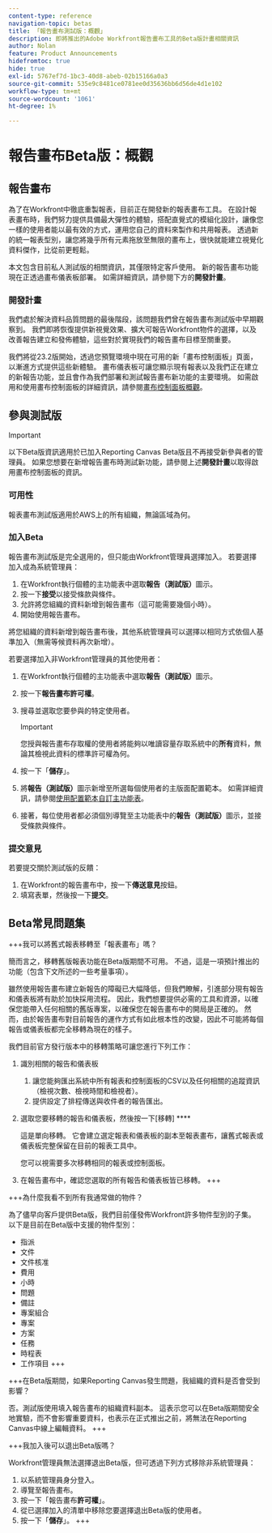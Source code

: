```yaml
---
content-type: reference
navigation-topic: betas
title: 「報告畫布測試版：概觀」
description: 即將推出的Adobe Workfront報告畫布工具的Beta版計畫相關資訊
author: Nolan
feature: Product Announcements
hidefromtoc: true
hide: true
exl-id: 5767ef7d-1bc3-40d8-abeb-02b15166a0a3
source-git-commit: 535e9c8481ce0781ee0d35636bb6d56de4d1e102
workflow-type: tm+mt
source-wordcount: '1061'
ht-degree: 1%

---
```


# 報告畫布Beta版：概觀

## 報告畫布

為了在Workfront中徹底重製報表，目前正在開發新的報表畫布工具。 在設計報表畫布時，我們努力提供具備最大彈性的體驗，搭配直覺式的模組化設計，讓像您一樣的使用者能以最有效的方式，運用您自己的資料來製作和共用報表。 透過新的統一報表型別，讓您將幾乎所有元素拖放至無限的畫布上，很快就能建立視覺化資料傑作，比從前更輕鬆。

本文包含目前私人測試版的相關資訊，其僅限特定客戶使用。 新的報告畫布功能現在正透過畫布儀表板部署。 如需詳細資訊，請參閱下方的&#x200B;**開發計畫**。

### 開發計畫

我們處於解決資料品質問題的最後階段，該問題我們曾在報告畫布測試版中早期觀察到。 我們即將恢復提供新視覺效果、擴大可報告Workfront物件的選擇，以及改善報告建立和發佈體驗，這些對於實現我們的報告畫布目標至關重要。

我們將從23.2版開始，透過您預覽環境中現在可用的新「畫布控制面板」頁面，以漸進方式提供這些新體驗。 畫布儀表板可讓您顯示現有報表以及我們正在建立的新報告功能，並且會作為我們部署和測試報告畫布新功能的主要環境。 如需啟用和使用畫布控制面板的詳細資訊，請參閱[畫布控制面板概觀](/help/quicksilver/reports-and-dashboards/dashboards/creating-and-managing-dashboards/canvas-dashboards-overview.md)。

## 參與測試版

>[!IMPORTANT]
>
>以下Beta版資訊適用於已加入Reporting Canvas Beta版且不再接受新參與者的管理員。 如果您想要在新增報告畫布時測試新功能，請參閱上述&#x200B;**開發計畫**&#x200B;以取得啟用畫布控制面板的資訊。

### 可用性

報表畫布測試版適用於AWS上的所有組織，無論區域為何。

### 加入Beta

報告畫布測試版是完全選用的，但只能由Workfront管理員選擇加入。 若要選擇加入成為系統管理員：

1. 在Workfront執行個體的主功能表中選取&#x200B;**報告（測試版）**&#x200B;圖示。
1. 按一下&#x200B;**接受**&#x200B;以接受條款與條件。
1. 允許將您組織的資料新增到報告畫布（這可能需要幾個小時）。
1. 開始使用報告畫布。

將您組織的資料新增到報告畫布後，其他系統管理員可以選擇以相同方式依個人基準加入（無需等候資料再次新增）。

若要選擇加入非Workfront管理員的其他使用者：

1. 在Workfront執行個體的主功能表中選取&#x200B;**報告（測試版）**&#x200B;圖示。
1. 按一下&#x200B;**報告畫布許可權**。
1. 搜尋並選取您要參與的特定使用者。

   >[!IMPORTANT]
   >
   >您授與報告畫布存取權的使用者將能夠以唯讀容量存取系統中的&#x200B;**所有**&#x200B;資料，無論其檢視此資料的標準許可權為何。

1. 按一下「**儲存**」。
1. 將&#x200B;**報告（測試版）**&#x200B;圖示新增至所選每個使用者的主版面配置範本。 如需詳細資訊，請參閱[使用配置範本自訂主功能表](/help/quicksilver/administration-and-setup/customize-workfront/use-layout-templates/customize-main-menu.md)。
1. 接著，每位使用者都必須個別導覽至主功能表中的&#x200B;**報告（測試版）**&#x200B;圖示，並接受條款與條件。

### 提交意見

若要提交關於測試版的反饋：

1. 在Workfront的報告畫布中，按一下&#x200B;**傳送意見**&#x200B;按鈕。
1. 填寫表單，然後按一下&#x200B;**提交**。

## Beta常見問題集

+++我可以將舊式報表移轉至「報表畫布」嗎？

簡而言之，移轉舊版報表功能在Beta版期間不可用。 不過，這是一項預計推出的功能（包含下文所述的一些考量事項）。

雖然使用報告畫布建立新報告的障礙已大幅降低，但我們瞭解，引進部分現有報告和儀表板將有助於加快採用流程。 因此，我們想要提供必需的工具和資源，以確保您能帶入任何相關的舊版專案，以確保您在報告畫布中的開局是正確的。 然而，由於報告畫布對目前報告的運作方式有如此根本性的改變，因此不可能將每個報告或儀表板都完全移轉為現在的樣子。

我們目前官方發行版本中的移轉策略可讓您進行下列工作：

1. 識別相關的報告和儀表板

   1. 讓您能夠匯出系統中所有報表和控制面板的CSV以及任何相關的追蹤資訊（檢視次數、檢視時間和檢視者）。
   1. 提供設定了排程傳送與收件者的報告匯出。

1. 選取您要移轉的報告和儀表板，然後按一下[移轉] ****

   這是單向移轉。 它會建立選定報表和儀表板的副本至報表畫布，讓舊式報表或儀表板完整保留在目前的報表工具中。

   您可以視需要多次移轉相同的報表或控制面板。

1. 在報告畫布中，確認您選取的所有報告和儀表板皆已移轉。
+++

+++為什麼我看不到所有我通常做的物件？

為了儘早向客戶提供Beta版，我們目前僅發佈Workfront許多物件型別的子集。 以下是目前在Beta版中支援的物件型別：

* 指派
* 文件
* 文件核准
* 費用
* 小時
* 問題
* 備註
* 專案組合
* 專案
* 方案
* 任務
* 時程表
* 工作項目
+++

+++在Beta版期間，如果Reporting Canvas發生問題，我組織的資料是否會受到影響？

否。測試版使用填入報告畫布的組織資料副本。 這表示您可以在Beta版期間安全地實驗，而不會影響重要資料，也表示在正式推出之前，將無法在Reporting Canvas中線上編輯資料。
+++

+++我加入後可以退出Beta版嗎？

Workfront管理員無法選擇退出Beta版，但可透過下列方式移除非系統管理員：

1. 以系統管理員身分登入。
1. 導覽至報告畫布。
1. 按一下「報告畫布&#x200B;**許可權**」。
1. 從已選擇加入的清單中移除您要選擇退出Beta版的使用者。
1. 按一下「**儲存**」。
+++
